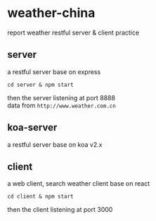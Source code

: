 # weather-china
report weather restful server &amp; client practice

## server
a restful server base on express
```
cd server & npm start
```
then the server listening at port 8888  
data from `http://www.weather.com.cn`

## koa-server
a restful server base on koa v2.x

## client
a web client, search weather client base on react
```
cd client & npm start
```
then the client listening at port 3000